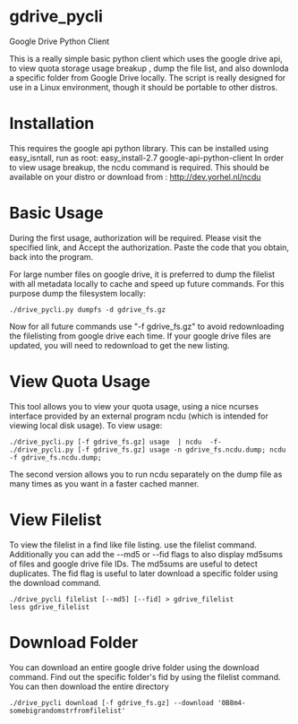 gdrive_pycli
============

Google Drive Python Client

This is a really simple basic python client which uses the google drive api, to view quota storage usage breakup , dump the file list, and also downloda a specific folder from Google Drive locally. The script is really designed for use in a Linux environment, though it should be portable to other distros.


Installation
============

This requires the google api python library. This can be installed using easy_isntall, run as root:
easy_install-2.7 google-api-python-client
In order to view usage breakup, the ncdu command is required. This should be available on your distro or download from : http://dev.yorhel.nl/ncdu


Basic Usage
============

During the first usage, authorization will be required. Please visit the specified link, and Accept the authorization. Paste the code that you obtain, back into the program.

For large number files on google drive, it is preferred to dump the filelist with all metadata locally to cache and speed up future commands. For this purpose dump the filesystem locally:

```
./drive_pycli.py dumpfs -d gdrive_fs.gz
```

Now for all future commands use "-f gdrive_fs.gz" to avoid redownloading the filelisting from google drive each time. If your google drive files are updated, you will need to redownload to get the new listing.

View Quota Usage
================

This tool allows you to view your quota usage, using a nice ncurses interface provided by an external program ncdu (which is intended for viewing local disk usage). To view usage:

```
./drive_pycli.py [-f gdrive_fs.gz] usage  | ncdu  -f-
./drive_pycli.py [-f gdrive_fs.gz] usage -n gdrive_fs.ncdu.dump; ncdu  -f gdrive_fs.ncdu.dump;
```

The second version allows you to run ncdu separately on the dump file as many times as you want in a faster cached manner.


View Filelist
=============

To view the filelist in a find like file listing. use the filelist command. Additionally you can add the --md5 or --fid flags to  also display md5sums of files and google drive file IDs. The md5sums are useful to detect duplicates. The fid flag is useful to later download a specific folder using the download command.


```
./drive_pycli filelist [--md5] [--fid] > gdrive_filelist
less gdrive_filelist
```


Download Folder
===============

You can download an entire google drive folder using the download command. Find out the specific folder's fid by using the filelist command. You can then download the entire directory

```
./drive_pycli download [-f gdrive_fs.gz] --download '0B8m4-somebigrandomstrfromfilelist'
```
